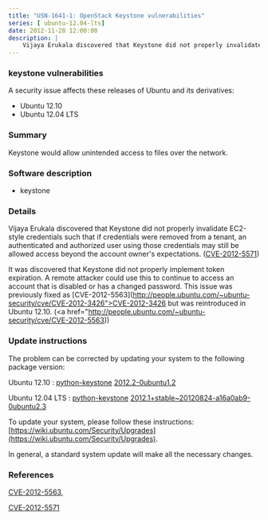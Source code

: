 ```yaml
---
title: "USN-1641-1: OpenStack Keystone vulnerabilities"
series: [ ubuntu-12.04-lts]
date: 2012-11-28 12:00:00
description: |
    Vijaya Erukala discovered that Keystone did not properly invalidate EC2-style credentials such that if credentials were removed from a tenant, an authenticated and authorized user using those credentials may still be allowed access beyond the account owner&#39;s expectations. ([CVE-2012-5571](http://people.ubuntu.com/~ubuntu-security/cve/CVE-2012-5571))
--- 
```

 
 


### keystone vulnerabilities

A security issue affects these releases of Ubuntu and its derivatives:

* Ubuntu 12.10
* Ubuntu 12.04 LTS

### Summary

Keystone would allow unintended access to files over the network. 

### Software description

* keystone 

### Details

Vijaya Erukala discovered that Keystone did not properly invalidate EC2-style credentials such that if credentials were removed from a tenant, an authenticated and authorized user using those credentials may still be allowed access beyond the account owner&#39;s expectations. ([CVE-2012-5571](http://people.ubuntu.com/~ubuntu-security/cve/CVE-2012-5571))

It was discovered that Keystone did not properly implement token expiration. A remote attacker could use this to continue to access an account that is disabled or has a changed password. This issue was previously fixed as [CVE-2012-5563](http://people.ubuntu.com/~ubuntu-security/cve/CVE-2012-3426">CVE-2012-3426</a> but was reintroduced in Ubuntu 12.10. (<a href="http://people.ubuntu.com/~ubuntu-security/cve/CVE-2012-5563)) 

### Update instructions

The problem can be corrected by updating your system to the following package version:

Ubuntu 12.10
 : [python-keystone](https://launchpad.net/ubuntu/+source/keystone) <span> [2012.2-0ubuntu1.2](https://launchpad.net/ubuntu/+source/keystone/2012.2-0ubuntu1.2) </span> 

Ubuntu 12.04 LTS
 : [python-keystone](https://launchpad.net/ubuntu/+source/keystone) <span> [2012.1+stable~20120824-a16a0ab9-0ubuntu2.3](https://launchpad.net/ubuntu/+source/keystone/2012.1+stable~20120824-a16a0ab9-0ubuntu2.3) </span> 

To update your system, please follow these instructions: [https://wiki.ubuntu.com/Security/Upgrades](https://wiki.ubuntu.com/Security/Upgrades).

In general, a standard system update will make all the necessary changes. 

### References

 
 [CVE-2012-5563](http://people.ubuntu.com/~ubuntu-security/cve/CVE-2012-5563), 

 [CVE-2012-5571](http://people.ubuntu.com/~ubuntu-security/cve/CVE-2012-5571)
 

